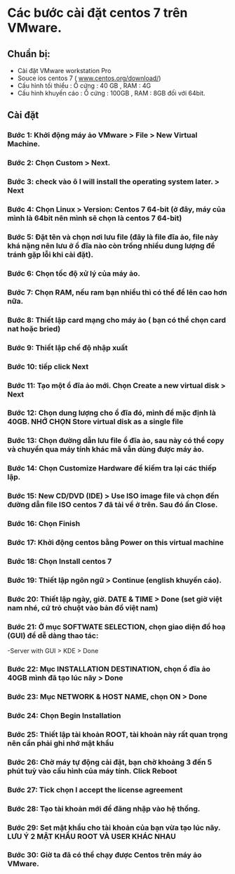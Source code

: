 # Các bước cài đặt centos 7 trên VMware.
## Chuẩn bị:
+ Cài đặt VMware workstation Pro 
+ Souce ios centos 7 ( www.centos.org/download/)
+ Cấu hình tối thiểu : Ổ cứng : 40 GB , RAM : 4G
+ Cấu hình khuyến cáo : Ổ cứng : 100GB , RAM : 8GB đối với 64bit.
## Cài đặt 
### Bước 1: Khởi động máy ảo VMware > File > New Virtual Machine.

### Bước 2: Chọn Custom > Next.

### Bước 3:  check vào ô I will install the operating system later. > Next

### Bước 4:  Chọn Linux > Version: Centos 7 64-bit (ở đây, máy của mình là 64bit nên mình sẽ chọn là centos 7 64-bit)

### Bước 5:  Đặt tên và chọn nơi lưu file (đây là file đĩa ảo, file này khá nặng nên lưu ở ổ đĩa nào còn trống nhiều dung lượng để tránh gặp lỗi khi cài đặt).

### Bước 6: Chọn tốc độ xử lý của máy ảo.

### Bước 7: Chọn RAM, nếu ram bạn nhiều thì có thể để lên cao hơn nữa.

### Bước 8: Thiết lập card mạng cho máy ảo ( bạn có thể chọn card nat hoặc bried)

### Bước 9:  Thiết lập chế độ nhập xuất

### Bước 10: tiếp click Next

### Bước 11:  Tạo một ổ đĩa ảo mới. Chọn Create a new virtual disk > Next

### Bước 12: Chọn dung lượng cho ổ đĩa đó, mình để mặc định là 40GB. NHỚ CHỌN Store virtual disk as a single file

### Bước 13: Chọn đường dẫn lưu file ổ đĩa ảo, sau này có thể copy và chuyển qua máy tính khác mã vẫn dùng được máy ảo.

### Bước 14: Chọn Customize Hardware để kiếm tra lại các thiếp lập.

### Bước 15:  New CD/DVD  (IDE) > Use ISO image file và chọn đến đường dẫn file ISO centos 7 đã tải về ở trên. Sau đó ấn Close.

### Bước 16: Chọn Finish

### Bước 17: Khởi động centos bằng Power on this virtual machine

### Bước 18: Chọn Install centos 7

### Bước 19: Thiết lập ngôn ngữ > Continue (english khuyến cáo).

### Bước 20: Thiết lập ngày, giờ. DATE & TIME > Done (set giờ việt nam nhé, cứ trỏ chuột vào bản đồ việt nam)

### Bước 21: Ở mục SOFTWATE SELECTION, chọn giao diện đồ hoạ (GUI) để dễ dàng thao tác:
-Server with GUI > KDE > Done

### Bước 22: Mục INSTALLATION DESTINATION, chọn ổ đĩa ảo 40GB mình đã tạo lúc nãy > Done

### Bước 23: Mục NETWORK & HOST NAME, chọn ON > Done

### Bước 24: Chọn Begin Installation

### Bước 25: Thiết lập tài khoản ROOT, tài khoản này rất quan trọng nên cần phải ghi nhớ mật khẩu

### Bước 26:  Chờ máy tự động cài đặt, bạn chờ khoảng 3 đến 5 phút tuỳ vào cấu hình của máy tính. Click Reboot

### Bước 27: Tick chọn I accept the license agreement

### Bước 28: Tạo tài khoản mới để đăng nhập vào hệ thống.

### Bước 29: Set mật khẩu cho tài khoản của bạn vừa tạo lúc nãy. LƯU Ý 2 MẬT KHẨU ROOT VÀ USER KHÁC NHAU

### Bước 30: Giờ ta đã có thể chạy được Centos trên máy ảo VMware.

